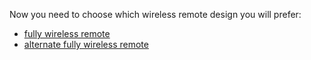 Now you need to choose which wireless remote design you will prefer:

* [fully wireless remote](build_remote.md)
* [alternate fully wireless remote](alt/build_remote.md)